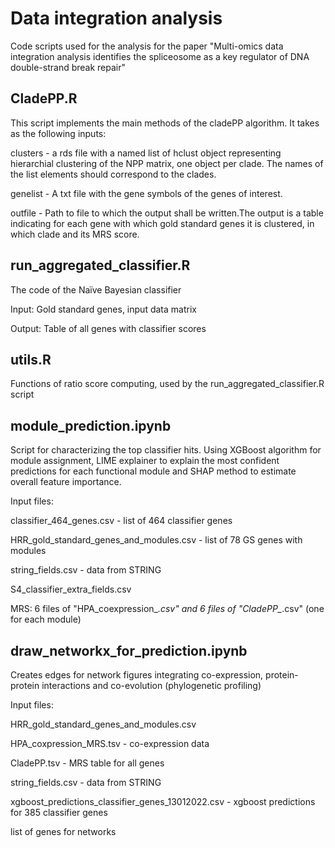 # Data integration analysis
Code scripts used for the analysis for the paper
"Multi-omics data integration analysis identifies the spliceosome as a key regulator of DNA double-strand break repair"

## CladePP.R
This script implements the main methods of the cladePP algorithm.
It takes as the following inputs:

clusters - a rds file with a named list of hclust object representing hierarchial clustering of the NPP matrix, one object per clade. The names of the list elements should correspond to the clades.

genelist - A txt file with the gene symbols of the genes of interest.

outfile - Path to file to which the output shall be written.The output is a table indicating for each gene with which gold standard genes it is clustered,
in which clade and its MRS score.

## run_aggregated_classifier.R
The code of the Naïve Bayesian classifier

Input: Gold standard genes, input data matrix

Output: Table of all genes with classifier scores

## utils.R
Functions of ratio score computing, used by the run_aggregated_classifier.R script

## module_prediction.ipynb
Script for characterizing the top classifier hits.
Using XGBoost algorithm for module assignment, LIME explainer to explain the most confident predictions for each functional module and SHAP method to estimate overall feature importance.

Input files: 

classifier_464_genes.csv - list of 464 classifier genes

HRR_gold_standard_genes_and_modules.csv - list of 78 GS genes with modules

string_fields.csv - data from STRING

S4_classifier_extra_fields.csv

MRS: 6 files of "HPA_coexpression_*.csv" and 6 files of "CladePP_*.csv" (one for each module)

## draw_networkx_for_prediction.ipynb
Creates edges for network figures integrating co-expression, protein-protein interactions and co-evolution (phylogenetic profiling)

Input files:

HRR_gold_standard_genes_and_modules.csv

HPA_coxpression_MRS.tsv - co-expression data

CladePP.tsv - MRS table for all genes

string_fields.csv - data from STRING

xgboost_predictions_classifier_genes_13012022.csv - xgboost predictions for 385 classifier genes

list of genes for networks
